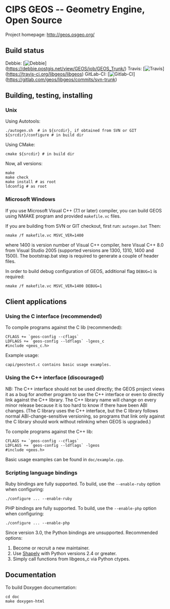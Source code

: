 CIPS
GEOS -- Geometry Engine, Open Source
====================================

Project homepage: http://geos.osgeo.org/

## Build status

Debbie:
 [![Debbie](https://debbie.postgis.net/buildStatus/icon?job=GEOS_Trunk)]
 (https://debbie.postgis.net/view/GEOS/job/GEOS_Trunk/)
Travis:
 [![Travis](https://secure.travis-ci.org/libgeos/libgeos.png)]
 (https://travis-ci.org/libgeos/libgeos)
GitLab-CI:
 [![Gitlab-CI](https://gitlab.com/geos/libgeos/badges/svn-trunk/build.svg)]
 (https://gitlab.com/geos/libgeos/commits/svn-trunk)

## Building, testing, installing

### Unix

Using Autotools:

    ./autogen.sh  # in ${srcdir}, if obtained from SVN or GIT
    ${srcdir}/configure # in build dir

Using CMake:

    cmake ${srcdir} # in build dir

Now, all versions:

    make
    make check
    make install # as root
    ldconfig # as root


### Microsoft Windows

If you use Microsoft Visual C++ (7.1 or later) compiler, you can build
GEOS using NMAKE program and provided `makefile.vc` files.

If you are building from SVN or GIT checkout, first run: `autogen.bat`
Then:

    nmake /f makefile.vc MSVC_VER=1400

where 1400 is version number of Visual C++ compiler, here Visual C++ 8.0
from Visual Studio 2005 (supported versions are 1300, 1310, 1400 and 1500).
The bootstrap.bat step is required to generate a couple of header files.

In order to build debug configuration of GEOS, additional flag `DEBUG=1`
is required:

    nmake /f makefile.vc MSVC_VER=1400 DEBUG=1


## Client applications

### Using the C interface (recommended)

To compile programs against the C lib (recommended):

    CFLAGS += `geos-config --cflags`
    LDFLAGS += `geos-config --ldflags` -lgeos_c
    #include <geos_c.h>

Example usage:

    capi/geostest.c contains basic usage examples.

### Using the C++ interface (discouraged)

NB: The C++ interface should not be used directly; the GEOS project
views it as a bug for another program to use the C++ interface or even
to directly link against the C++ library.  The C++ library name will
change on every minor release because it is too hard to know if there
have been ABI changes.  (The C library uses the C++ interface, but the
C library follows normal ABI-change-sensitive versioning, so programs
that link only against the C library should work without relinking
when GEOS is upgraded.)

To compile programs against the C++ lib:

    CFLAGS += `geos-config --cflags`
    LDFLAGS += `geos-config --ldflags` -lgeos
    #include <geos.h>

Basic usage examples can be found in `doc/example.cpp`.


### Scripting language bindings

Ruby bindings are fully supported. To build, use the `--enable-ruby` option
when configuring:

    ./configure ... --enable-ruby

PHP bindings are fully supported. To build, use the `--enable-php` option
when configuring:

    ./configure ... --enable-php

Since version 3.0, the Python bindings are unsupported. Recommended options:

 1. Become or recruit a new maintainer.
 2. Use [Shapely](http://pypi.python.org/pypi/Shapely) with Python
    versions 2.4 or greater.
 3. Simply call functions from libgeos_c via Python ctypes.

## Documentation

To build Doxygen documentation:

    cd doc
    make doxygen-html

